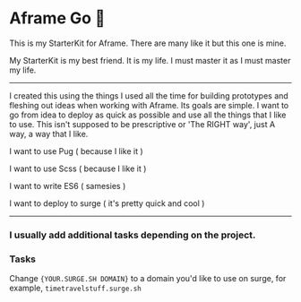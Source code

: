 # Aframe Go 🚀

This is my StarterKit for Aframe. There are many like it but this one is mine.

My StarterKit is my best friend. It is my life. I must master it as I must master my life.

---

I created this using the things I used all the time for building prototypes and fleshing out ideas when working with Aframe. Its goals are simple. I want to go from idea to deploy as quick as possible and use all the things that I like to use. This isn't supposed to be prescriptive or 'The RIGHT way', just A way, a way that I like. 

I want to use Pug  ( because I like it )

I want to use Scss ( because I like it )

I want to write ES6 ( samesies )

I want to deploy to surge ( it's pretty quick and cool )

---

### I usually add additional tasks depending on the project. 


### Tasks

Change `{YOUR.SURGE.SH DOMAIN}` to a domain you'd like to use on surge, for example, `timetravelstuff.surge.sh`




